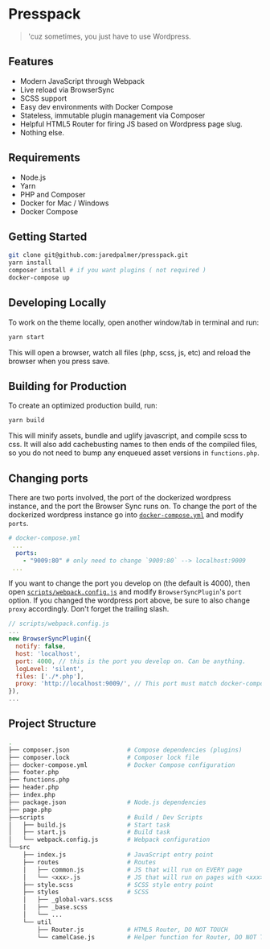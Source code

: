 # Presspack

> 'cuz sometimes, you just have to use Wordpress.

## Features

- Modern JavaScript through Webpack
- Live reload via BrowserSync
- SCSS support
- Easy dev environments with Docker Compose
- Stateless, immutable plugin management via Composer
- Helpful HTML5 Router for firing JS based on Wordpress page slug.
- Nothing else.

## Requirements

- Node.js
- Yarn
- PHP and Composer
- Docker for Mac / Windows
- Docker Compose

## Getting Started
```bash
git clone git@github.com:jaredpalmer/presspack.git
yarn install
composer install # if you want plugins ( not required )
docker-compose up 
```

## Developing Locally
To work on the theme locally, open another window/tab in terminal and run:

```bash
yarn start
```

This will open a browser, watch all files (php, scss, js, etc) and reload the 
browser when you press save. 

## Building for Production
To create an optimized production build, run:

```bash
yarn build
```

This will minify assets, bundle and uglify javascript, and compile scss to css.
It will also add cachebusting names to then ends of the compiled files, so you
do not need to bump any enqueued asset versions in `functions.php`.


## Changing ports

There are two ports involved, the port of the dockerized wordpress instance, 
and the port the Browser Sync runs on. To change the port of the dockerized 
wordpress instance go into [`docker-compose.yml`](docker-compose.yml#L25) and 
modify `ports`. 

```yml
# docker-compose.yml
 ...
  ports:
    - "9009:80" # only need to change `9009:80` --> localhost:9009
 ...
```

If you want to change the port you develop on (the default is 4000), then open
[`scripts/webpack.config.js`](scripts/webpack.config.js#L119) and modify
`BrowserSyncPlugin`'s `port` option. If you changed the wordpress port above,
be sure to also change `proxy` accordingly. Don't forget the trailing slash.

```js
// scripts/webpack.config.js
...
new BrowserSyncPlugin({
  notify: false,
  host: 'localhost', 
  port: 4000, // this is the port you develop on. Can be anything.
  logLevel: 'silent',
  files: ['./*.php'],
  proxy: 'http://localhost:9009/', // This port must match docker-compose.yml
}),
...
```

## Project Structure

```bash
.
├── composer.json                # Compose dependencies (plugins)
├── composer.lock                # Composer lock file
├── docker-compose.yml           # Docker Compose configuration
├── footer.php
├── functions.php
├── header.php
├── index.php
├── package.json                 # Node.js dependencies
├── page.php  
├──scripts                       # Build / Dev Scripts
│   ├── build.js                 # Start task
│   ├── start.js                 # Build task
│   └── webpack.config.js        # Webpack configuration   
└──src
    ├── index.js                 # JavaScript entry point
    ├── routes                   # Routes
    │   ├── common.js            # JS that will run on EVERY page
    │   └── <xxx>.js             # JS that will run on pages with <xxx> slug 
    ├── style.scss               # SCSS style entry point
    ├── styles                   # SCSS
    │   ├── _global-vars.scss
    │   ├── _base.scss
    │   └── ...
    └── util
        ├── Router.js            # HTML5 Router, DO NOT TOUCH
        └── camelCase.js         # Helper function for Router, DO NOT TOUCH
```

